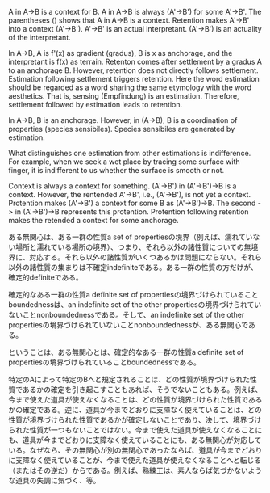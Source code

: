 A in A->B is a context for B. A in A->B is always (A'->B') for some A'->B'. The parentheses () shows that A in A->B is a context. Retention makes A'->B' into a context (A'->B'). A'->B' is an actual interpretant. (A'->B') is an actuality of the interpretant.

In A->B, A is f'(x) as gradient (gradus), B is x as anchorage, and the interpretant is f(x) as terrain. Retenton comes after settlement by a gradus A to an anchorage B. However, retention does not directly follows settlement. Estimation following settlement triggers retention. Here the word estimation should be regarded as a word sharing the same etymology with the word aesthetics. That is, sensing (Empfindung) is an estimation. Therefore, settlement followed by estimation leads to retention. 

In A->B, B is an anchorage. However, in (A->B), B is a coordination of properties (species sensibiles). Species sensibiles are generated by estimation.

What distinguishes one estimation from other estimations is indifference. For example, when we seek a wet place by tracing some surface with finger, it is indifferent to us whether the surface is smooth or not.

Context is always a context for something. (A'->B') in (A'->B')->B is a context. However, the rentended A'->B', i.e., (A'->B'), is not yet a context. Protention makes (A'->B') a context for some B as (A'->B')->B. The second -> in (A'->B')->B represents this protention. Protention following retention makes the retended a context for some anchorage.

ある無関心は、ある一群の性質a set of propertiesの境界（例えば、濡れていない場所と濡れている場所の境界）、つまり、それら以外の諸性質についての無境界に、対応する。それら以外の諸性質がいくつあるかは問題にならない。それら以外の諸性質の集まりは不確定indefiniteである。ある一群の性質の方だけが、確定的definiteである。

確定的なある一群の性質a definite set of propertiesの境界づけられていることboundednessは、an indefinite set of the other propertiesの境界づけられていないことnonboundednessである。そして、an indefinite set of the other propertiesの境界づけられていないことnonboundednessが、ある無関心である。

ということは、ある無関心とは、確定的なある一群の性質a definite set of propertiesの境界づけられていることboundednessである。

特定のAによって特定のBへと規定されることは、どの性質が境界づけられた性質であるかの確定を引き起こすこともあれば、そうでないこともある。例えば、今まで使えた道具が使えなくなることは、どの性質が境界づけられた性質であるかの確定である。逆に、道具が今までどおりに支障なく使えていることは、どの性質が境界づけられた性質であるかが確定しないことであり、決して、境界づけられた性質が一つもないことではない。今まで使えた道具が使えなくなることにも、道具が今までどおりに支障なく使えていることにも、ある無関心が対応している。なぜなら、その無関心が別の無関心であったならば、道具が今までどおりに支障なく使えていることが、今まで使えた道具が使えなくなることへと転じる（またはその逆だ）からである。例えば、熟練工は、素人ならば気づかないような道具の失調に気づく、等。
